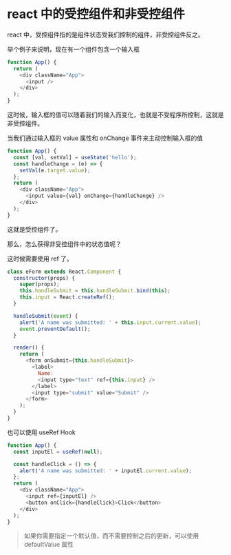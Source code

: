 <!--
 * @Author: tkiddo
 * @Date: 2021-01-03 19:28:00
 * @LastEditors: tkiddo
 * @LastEditTime: 2021-01-03 20:15:20
 * @Description:
-->

# react 中的受控组件和非受控组件

react 中，受控组件指的是组件状态受我们控制的组件，非受控组件反之。

举个例子来说明，现在有一个组件包含一个输入框

```js
function App() {
  return (
    <div className="App">
      <input />
    </div>
  );
}
```

这时候，输入框的值可以随着我们的输入而变化，也就是不受程序所控制，这就是非受控组件。

当我们通过输入框的 value 属性和 onChange 事件来主动控制输入框的值

```js
function App() {
  const [val, setVal] = useState('hello');
  const handleChange = (e) => {
    setVal(e.target.value);
  };
  return (
    <div className="App">
      <input value={val} onChange={handleChange} />
    </div>
  );
}
```

这就是受控组件了。

那么，怎么获得非受控组件中的状态值呢？

这时候需要使用 ref 了。

```js
class eForm extends React.Component {
  constructor(props) {
    super(props);
    this.handleSubmit = this.handleSubmit.bind(this);
    this.input = React.createRef();
  }

  handleSubmit(event) {
    alert('A name was submitted: ' + this.input.current.value);
    event.preventDefault();
  }

  render() {
    return (
      <form onSubmit={this.handleSubmit}>
        <label>
          Name:
          <input type="text" ref={this.input} />
        </label>
        <input type="submit" value="Submit" />
      </form>
    );
  }
}
```

也可以使用 useRef Hook

```js
function App() {
  const inputEl = useRef(null);

  const handleClick = () => {
    alert('A name was submitted: ' + inputEl.current.value);
  };
  return (
    <div className="App">
      <input ref={inputEl} />
      <button onClick={handleClick}>Click</button>
    </div>
  );
}
```

> 如果你需要指定一个默认值，而不需要控制之后的更新，可以使用 defaultValue 属性
